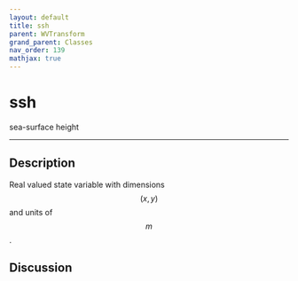 ```yaml
---
layout: default
title: ssh
parent: WVTransform
grand_parent: Classes
nav_order: 139
mathjax: true
---
```


#  ssh

sea-surface height


---

## Description
Real valued state variable with dimensions $$(x,y)$$ and units of $$m$$.

## Discussion

